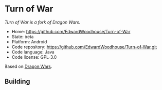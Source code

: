 # Turn of War

_Turn of War is a fork of Dragon Wars._

- Home: https://github.com/EdwardWoodhouse/Turn-of-War
- State: beta
- Platform: Android
- Code repository: https://github.com/EdwardWoodhouse/Turn-of-War.git
- Code language: Java
- Code license: GPL-3.0

Based on [Dragon Wars](https://github.com/Fuuzetsu/dragon-wars).

## Building

